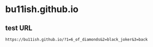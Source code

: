 # bu11ish.github.io

## test URL

`https://bu11ish.github.io/?1=6_of_diamonds&2=black_joker&3=back`

